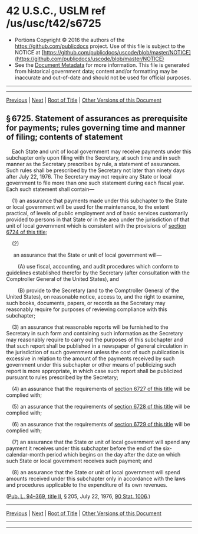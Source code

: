 ---
---

# 42 U.S.C., USLM ref /us/usc/t42/s6725

* Portions Copyright © 2016 the authors of the https://github.com/publicdocs project.
  Use of this file is subject to the NOTICE at [https://github.com/publicdocs/uscode/blob/master/NOTICE](https://github.com/publicdocs/uscode/blob/master/NOTICE)
* See the [Document Metadata](././../../../../..//README.md) for more information.
  This file is generated from historical government data; content and/or formatting may be inaccurate and out-of-date and should not be used for official purposes.

----------
----------

[Previous](./../../../../..//us/usc/t42/ch80/schII/m__us_usc_t42_s6724.md) | [Next](./../../../../..//us/usc/t42/ch80/schII/m__us_usc_t42_s6726.md) | [Root of Title](./../../../../../) | [Other Versions of this Document](https://publicdocs.github.io/go/links?ns=uslm&ref=%2Fus%2Fusc%2Ft42%2Fs6725)

## § 6725. Statement of assurances as prerequisite for payments; rules governing time and manner of filing; contents of statement

    Each State and unit of local government may receive payments under this subchapter only upon filing with the Secretary, at such time and in such manner as the Secretary prescribes by rule, a statement of assurances. Such rules shall be prescribed by the Secretary not later than ninety days after July 22, 1976. The Secretary may not require any State or local government to file more than one such statement during each fiscal year. Each such statement shall contain—

    (1) an assurance that payments made under this subchapter to the State or local government will be used for the maintenance, to the extent practical, of levels of public employment and of basic services customarily provided to persons in that State or in the area under the jurisdiction of that unit of local government which is consistent with the provisions of [section 6724 of this title][/us/usc/t42/s6724];

    (2)

     an assurance that the State or unit of local government will—

        (A) use fiscal, accounting, and audit procedures which conform to guidelines established therefor by the Secretary (after consultation with the Comptroller General of the United States), and

        (B) provide to the Secretary (and to the Comptroller General of the United States), on reasonable notice, access to, and the right to examine, such books, documents, papers, or records as the Secretary may reasonably require for purposes of reviewing compliance with this subchapter;

    (3) an assurance that reasonable reports will be furnished to the Secretary in such form and containing such information as the Secretary may reasonably require to carry out the purposes of this subchapter and that such report shall be published in a newspaper of general circulation in the jurisdiction of such government unless the cost of such publication is excessive in relation to the amount of the payments received by such government under this subchapter or other means of publicizing such report is more appropriate, in which case such report shall be publicized pursuant to rules prescribed by the Secretary;

    (4) an assurance that the requirements of [section 6727 of this title][/us/usc/t42/s6727] will be complied with;

    (5) an assurance that the requirements of [section 6728 of this title][/us/usc/t42/s6728] will be complied with;

    (6) an assurance that the requirements of [section 6729 of this title][/us/usc/t42/s6729] will be complied with;

    (7) an assurance that the State or unit of local government will spend any payment it receives under this subchapter before the end of the six-calendar-month period which begins on the day after the date on which such State or local government receives such payment; and

    (8) an assurance that the State or unit of local government will spend amounts received under this subchapter only in accordance with the laws and procedures applicable to the expenditure of its own revenues.

([Pub. L. 94–369, title II][/us/pl/94/369/tII], § 205, July 22, 1976, [90 Stat. 1006][/us/stat/90/1006].)

----------

[Previous](./../../../../..//us/usc/t42/ch80/schII/m__us_usc_t42_s6724.md) | [Next](./../../../../..//us/usc/t42/ch80/schII/m__us_usc_t42_s6726.md) | [Root of Title](./../../../../../) | [Other Versions of this Document](https://publicdocs.github.io/go/links?ns=uslm&ref=%2Fus%2Fusc%2Ft42%2Fs6725)

----------
----------

[/us/usc/t42/s6724]: https://publicdocs.github.io/go/links?ns=uslm&ref=%2Fus%2Fusc%2Ft42%2Fs6724
[/us/usc/t42/s6727]: https://publicdocs.github.io/go/links?ns=uslm&ref=%2Fus%2Fusc%2Ft42%2Fs6727
[/us/usc/t42/s6728]: https://publicdocs.github.io/go/links?ns=uslm&ref=%2Fus%2Fusc%2Ft42%2Fs6728
[/us/usc/t42/s6729]: https://publicdocs.github.io/go/links?ns=uslm&ref=%2Fus%2Fusc%2Ft42%2Fs6729
[/us/pl/94/369/tII]: https://publicdocs.github.io/go/links?ns=uslm&ref=%2Fus%2Fpl%2F94%2F369%2FtII
[/us/stat/90/1006]: https://publicdocs.github.io/go/links?ns=uslm&ref=%2Fus%2Fstat%2F90%2F1006


